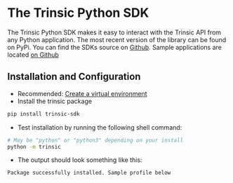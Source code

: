 # The Trinsic Python SDK

The Trinsic Python SDK makes it easy to interact with the Trinsic API from any Python application. The most recent version of the library can be found on PyPi. You can find the SDKs source on [Github](https://github.com/trinsic-id/sdk/tree/main/python). Sample applications are located [on Github](https://github.com/trinsic-id/sdk/tree/main/python/samples)

## Installation and Configuration
* Recommended: [Create a virtual environment](https://docs.python.org/3/library/venv.html#creating-virtual-environments)
* Install the trinsic package
```bash
pip install trinsic-sdk
```
* Test installation by running the following shell command:
```bash
# May be "python" or "python3" depending on your install
python -m trinsic
```

* The output should look something like this:
```bash
Package successfully installed. Sample profile below
```

